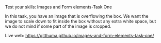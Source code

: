 Test your skills: Images and Form elements-Task One

In this task, you have an image that is overflowing the box. We want the image to scale down to fit inside the box without any extra white space, but we do not mind if some part of the image is cropped.

Live web: https://gitthuma.github.io/images-and-form-elements-task-one/
